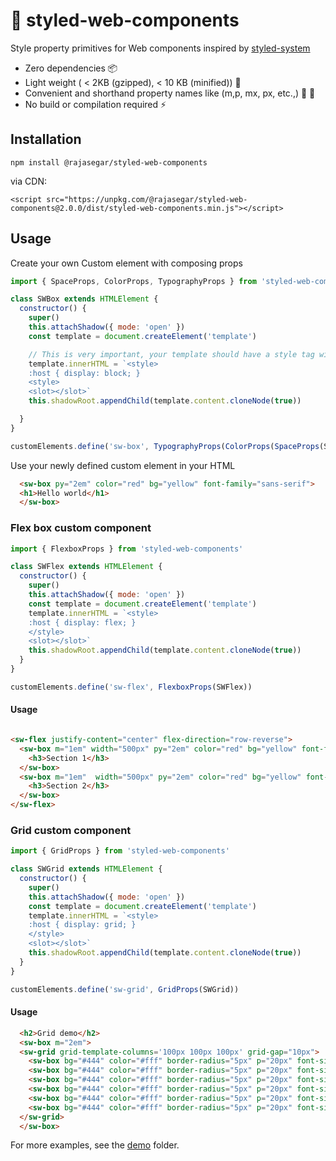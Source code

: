 # :art: styled-web-components

Style property primitives for Web components inspired by [styled-system](https://styled-system.com)

- Zero dependencies :package:
- Light weight ( < 2KB (gzipped), < 10 KB (minified)) :leaves:
- Convenient and shorthand property names like (m,p, mx, px, etc.,) :wrench: :hammer:
- No build or compilation required :zap:

## Installation
```
npm install @rajasegar/styled-web-components
```

via CDN:

```
<script src="https://unpkg.com/@rajasegar/styled-web-components@2.0.0/dist/styled-web-components.min.js"></script>
```

## Usage


Create your own Custom element with composing props 

```js
import { SpaceProps, ColorProps, TypographyProps } from 'styled-web-components'

class SWBox extends HTMLElement {
  constructor() {
    super()
    this.attachShadow({ mode: 'open' })
    const template = document.createElement('template')

    // This is very important, your template should have a style tag with :host selector
    template.innerHTML = `<style>
    :host { display: block; }
    <style>
    <slot></slot>`
    this.shadowRoot.appendChild(template.content.cloneNode(true))

  }
}

customElements.define('sw-box', TypographyProps(ColorProps(SpaceProps(SWBox))))
```

Use your newly defined custom element in your HTML

```html
  <sw-box py="2em" color="red" bg="yellow" font-family="sans-serif">
  <h1>Hello world</h1>
  </sw-box>
```

### Flex box custom component
```js
import { FlexboxProps } from 'styled-web-components'

class SWFlex extends HTMLElement {
  constructor() {
    super()
    this.attachShadow({ mode: 'open' })
    const template = document.createElement('template')
    template.innerHTML = `<style>
    :host { display: flex; }
    </style>
    <slot></slot>`
    this.shadowRoot.appendChild(template.content.cloneNode(true))
  }
}

customElements.define('sw-flex', FlexboxProps(SWFlex))

```

#### Usage
```html

<sw-flex justify-content="center" flex-direction="row-reverse">
  <sw-box m="1em" width="500px" py="2em" color="red" bg="yellow" font-family="sans-serif" text-align="center">
    <h3>Section 1</h3>
  </sw-box>
  <sw-box m="1em"  width="500px" py="2em" color="red" bg="yellow" font-family="sans-serif" text-align="center">
    <h3>Section 2</h3>
  </sw-box>
</sw-flex>

```

### Grid custom component

```js
import { GridProps } from 'styled-web-components'

class SWGrid extends HTMLElement {
  constructor() {
    super()
    this.attachShadow({ mode: 'open' })
    const template = document.createElement('template')
    template.innerHTML = `<style>
    :host { display: grid; }
    </style>
    <slot></slot>`
    this.shadowRoot.appendChild(template.content.cloneNode(true))
  }
}

customElements.define('sw-grid', GridProps(SWGrid))
```

#### Usage
```html
  <h2>Grid demo</h2>
  <sw-box m="2em">
  <sw-grid grid-template-columns='100px 100px 100px' grid-gap="10px">
    <sw-box bg="#444" color="#fff" border-radius="5px" p="20px" font-size="150%">A</sw-box>
    <sw-box bg="#444" color="#fff" border-radius="5px" p="20px" font-size="150%">B</sw-box>
    <sw-box bg="#444" color="#fff" border-radius="5px" p="20px" font-size="150%">C</sw-box>
    <sw-box bg="#444" color="#fff" border-radius="5px" p="20px" font-size="150%">D</sw-box>
    <sw-box bg="#444" color="#fff" border-radius="5px" p="20px" font-size="150%">E</sw-box>
    <sw-box bg="#444" color="#fff" border-radius="5px" p="20px" font-size="150%">F</sw-box>
  </sw-grid>
  </sw-box>
```



For more examples, see the [demo](demo/) folder.

